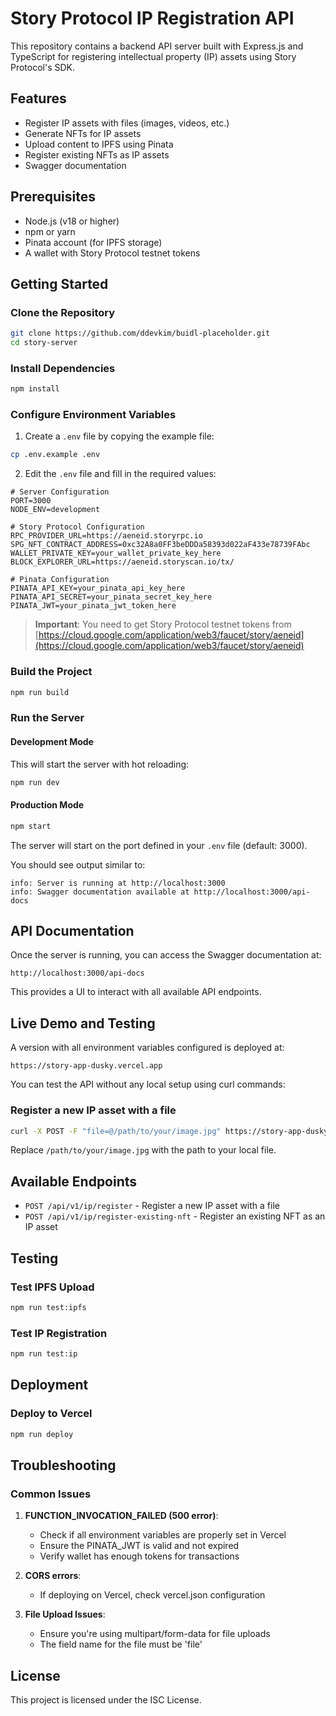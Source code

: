 # Story Protocol IP Registration API

This repository contains a backend API server built with Express.js and TypeScript for registering intellectual property (IP) assets using Story Protocol's SDK.

## Features

- Register IP assets with files (images, videos, etc.)
- Generate NFTs for IP assets
- Upload content to IPFS using Pinata
- Register existing NFTs as IP assets
- Swagger documentation

## Prerequisites

- Node.js (v18 or higher)
- npm or yarn
- Pinata account (for IPFS storage)
- A wallet with Story Protocol testnet tokens

## Getting Started

### Clone the Repository

```bash
git clone https://github.com/ddevkim/buidl-placeholder.git
cd story-server
```

### Install Dependencies

```bash
npm install
```

### Configure Environment Variables

1. Create a `.env` file by copying the example file:

```bash
cp .env.example .env
```

2. Edit the `.env` file and fill in the required values:

```
# Server Configuration
PORT=3000
NODE_ENV=development

# Story Protocol Configuration
RPC_PROVIDER_URL=https://aeneid.storyrpc.io
SPG_NFT_CONTRACT_ADDRESS=0xc32A8a0FF3beDDDa58393d022aF433e78739FAbc
WALLET_PRIVATE_KEY=your_wallet_private_key_here
BLOCK_EXPLORER_URL=https://aeneid.storyscan.io/tx/

# Pinata Configuration
PINATA_API_KEY=your_pinata_api_key_here
PINATA_API_SECRET=your_pinata_secret_key_here
PINATA_JWT=your_pinata_jwt_token_here
```

> **Important**: You need to get Story Protocol testnet tokens from [https://cloud.google.com/application/web3/faucet/story/aeneid](https://cloud.google.com/application/web3/faucet/story/aeneid)

### Build the Project

```bash
npm run build
```

### Run the Server

#### Development Mode

This will start the server with hot reloading:

```bash
npm run dev
```

#### Production Mode

```bash
npm start
```

The server will start on the port defined in your `.env` file (default: 3000).

You should see output similar to:
```
info: Server is running at http://localhost:3000
info: Swagger documentation available at http://localhost:3000/api-docs
```

## API Documentation

Once the server is running, you can access the Swagger documentation at:

```
http://localhost:3000/api-docs
```

This provides a UI to interact with all available API endpoints.

## Live Demo and Testing

A version with all environment variables configured is deployed at:

```
https://story-app-dusky.vercel.app
```

You can test the API without any local setup using curl commands:

### Register a new IP asset with a file

```bash
curl -X POST -F "file=@/path/to/your/image.jpg" https://story-app-dusky.vercel.app/api/v1/ip/register
```

Replace `/path/to/your/image.jpg` with the path to your local file.

## Available Endpoints

- `POST /api/v1/ip/register` - Register a new IP asset with a file
- `POST /api/v1/ip/register-existing-nft` - Register an existing NFT as an IP asset

## Testing

### Test IPFS Upload

```bash
npm run test:ipfs
```

### Test IP Registration

```bash
npm run test:ip
```

## Deployment

### Deploy to Vercel

```bash
npm run deploy
```

## Troubleshooting

### Common Issues

1. **FUNCTION_INVOCATION_FAILED (500 error)**:
   - Check if all environment variables are properly set in Vercel
   - Ensure the PINATA_JWT is valid and not expired
   - Verify wallet has enough tokens for transactions

2. **CORS errors**:
   - If deploying on Vercel, check vercel.json configuration

3. **File Upload Issues**:
   - Ensure you're using multipart/form-data for file uploads
   - The field name for the file must be 'file'

## License

This project is licensed under the ISC License.
